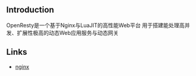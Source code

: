 ## Introduction

OpenResty是一个基于Nginx与LuaJIT的高性能Web平台 用于搭建能处理高并发、扩展性极高的动态Web应用服务与动态网关





## Links

- [nginx](/docs/CS/CN/nginx/nginx.md)
